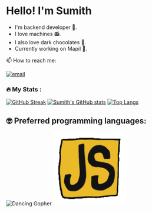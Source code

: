 # Hello! I'm Sumith

- I'm backend developer 🤖.
- I love machines 📻.
- I also love dark chocolates 🍫.
- Currently working on Mapil 🔖.

📫 How to reach me:

[![email](https://img.shields.io/badge/Gmail-D14836?style=for-the-badge&logo=gmail&logoColor=white)](sumith2827@gmail.com)

### :fire: My Stats :

[![GitHub Streak](https://streak-stats.demolab.com?user=vector-ops&theme=dracula)](https://git.io/streak-stats)
[![Sumith's GitHub stats](https://github-readme-stats.vercel.app/api?username=vector-ops&show_icons=true&theme=dracula&count_private=true)](https://github.com/anuraghazra/github-readme-stats)
[![Top Langs](https://github-readme-stats.vercel.app/api/top-langs/?username=vector-ops&layout=compact&theme=dracula&hide=jupyter%20notebook)](https://github.com/anuraghazra/github-readme-stats)

## :nerd_face: Preferred programming languages:

![Dancing Gopher](http://static.velvetcache.org/pages/2018/06/13/party-gopher/dancing-gopher.gif)
<img src="./assets/js-dancing.gif" width="200" height="200"/>
